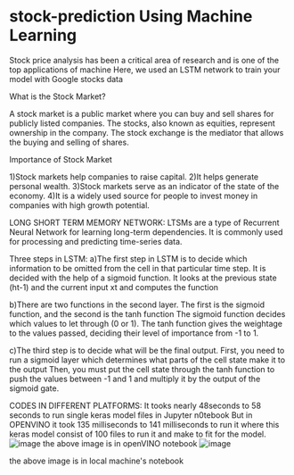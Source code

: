 # stock-prediction Using Machine Learning
Stock price analysis has been a critical area of research and is one of the top applications of machine
Here, we used an LSTM network to train your model with Google stocks data

What is the Stock Market?

A stock market is a public market where you can buy and sell shares for publicly listed companies. 
The stocks, also known as equities, represent ownership in the company.
The stock exchange is the mediator that allows the buying and selling of shares. 

Importance of Stock Market

1)Stock markets help companies to raise capital.
2)It helps generate personal wealth.
3)Stock markets serve as an indicator of the state of the economy.
4)It is a widely used source for people to invest money in companies with high growth potential.

LONG SHORT TERM MEMORY NETWORK:
LTSMs are a type of Recurrent Neural Network for learning long-term dependencies. 
It is commonly used for processing and predicting time-series data. 

Three steps in LSTM:
a)The first step in LSTM is to decide which information to be omitted from the cell in that particular time step. 
It is decided with the help of a sigmoid function.
It looks at the previous state (ht-1) and the current input xt and computes the function

b)There are two functions in the second layer. The first is the sigmoid function, and the second is the tanh function
The sigmoid function decides which values to let through (0 or 1). The tanh function gives the weightage to the values passed, deciding their level of importance from -1 to 1.

c)The third step is to decide what will be the final output. First, you need to run a sigmoid layer which determines what parts of the cell state make it to the output
Then, you must put the cell state through the tanh function to push the values between -1 and 1 and multiply it by the output of the sigmoid gate.

CODES IN DIFFERENT PLATFORMS:
It tooks nearly 48seconds to 58 seconds to run single keras model files in Jupyter n0tebook
But in OPENVINO it took 135 milliseconds to 141 milliseconds to run it where this keras model consist of 100 files to run it and make to fit for the model.
![image](https://user-images.githubusercontent.com/105495867/225071699-5ec37228-52c1-4280-ab0f-9202d2b5ab42.png)
the above image is in openVINO notebook
![image](https://user-images.githubusercontent.com/105495867/225222368-8dacf339-445f-4b2c-8404-53a0526ef6ca.png)

the above image is in local machine's notebook


